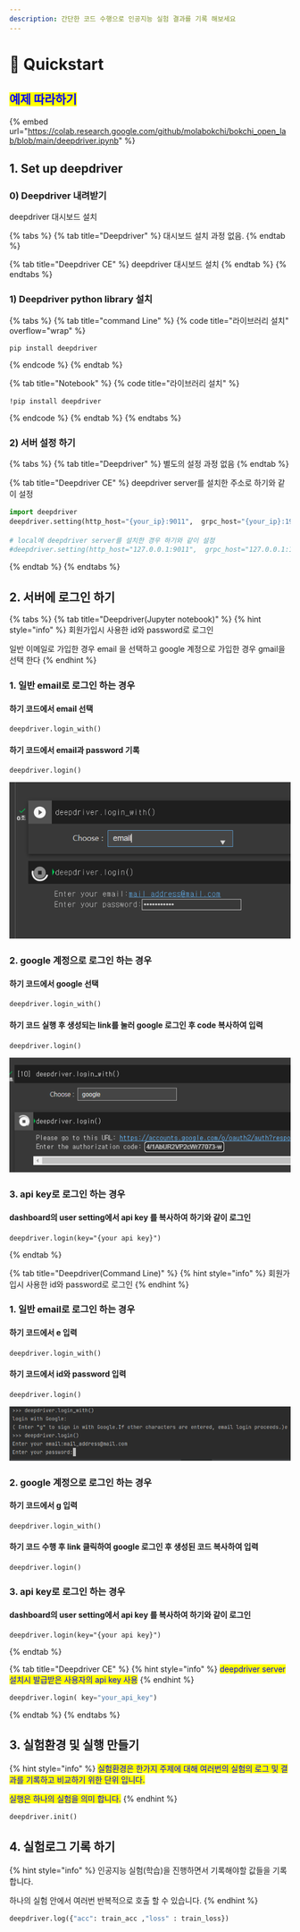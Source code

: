 ```yaml
---
description: 간단한 코드 수행으로 인공지능 실험 결과를 기록 해보세요
---
```


# 🚀 Quickstart

## <mark style="color:blue;">예제 따라하기</mark>

{% embed url="https://colab.research.google.com/github/molabokchi/bokchi_open_lab/blob/main/deepdriver.ipynb" %}

## 1. Set up deepdriver

### 0) Deepdriver 내려받기

deepdriver 대시보드 설치

{% tabs %}
{% tab title="Deepdriver" %}
대시보드 설치 과정 없음.
{% endtab %}

{% tab title="Deepdriver CE" %}
deepdriver 대시보드 설치
{% endtab %}
{% endtabs %}

### 1) Deepdriver python library 설치

{% tabs %}
{% tab title="command Line" %}
{% code title="라이브러리 설치" overflow="wrap" %}
```
pip install deepdriver
```
{% endcode %}
{% endtab %}

{% tab title="Notebook" %}
{% code title="라이브러리 설치" %}
```
!pip install deepdriver
```
{% endcode %}
{% endtab %}
{% endtabs %}

### 2) 서버 설정 하기&#x20;

{% tabs %}
{% tab title="Deepdriver" %}
별도의 설정 과정 없음
{% endtab %}

{% tab title="Deepdriver CE" %}
deepdriver server를 설치한 주소로 하기와 같이 설정

```python
import deepdriver
deepdriver.setting(http_host="{your_ip}:9011",  grpc_host="{your_ip}:19051")

# local에 deepdriver server를 설치한 경우 하기와 같이 설정
#deepdriver.setting(http_host="127.0.0.1:9011",  grpc_host="127.0.0.1:19051")
```
{% endtab %}
{% endtabs %}

## 2. 서버에 로그인 하기

{% tabs %}
{% tab title="Deepdriver(Jupyter notebook)" %}
{% hint style="info" %}
회원가입시 사용한 id와 password로 로그인

일반 이메일로 가입한 경우 email 을 선택하고 google 계정으로 가입한 경우 gmail을 선택 한다&#x20;
{% endhint %}

### 1. 일반 email로 로그인 하는 경우&#x20;

#### 하기 코드에서 email 선택

```
deepdriver.login_with()
```

#### 하기 코드에서 email과 password 기록

```
deepdriver.login()
```

![](<.gitbook/assets/image (4).png>)

### 2. google 계정으로 로그인 하는 경우&#x20;

#### 하기 코드에서  google 선택

```
deepdriver.login_with()
```

#### 하기 코드 실행 후 생성되는 link를 눌러 google 로그인 후 code 복사하여 입력

```
deepdriver.login()
```

![](<.gitbook/assets/image (5).png>)

### 3. api key로 로그인 하는 경우&#x20;

#### dashboard의 user setting에서 api key 를 복사하여 하기와 같이 로그인

```
deepdriver.login(key="{your api key}")
```


{% endtab %}

{% tab title="Deepdriver(Command Line)" %}
{% hint style="info" %}
회원가입시 사용한 id와 password로 로그인
{% endhint %}

### 1. 일반 email로 로그인 하는 경우

#### 하기 코드에서 e 입력

```
deepdriver.login_with()
```

#### 하기 코드에서 id와 password 입력

```
deepdriver.login()
```

![](.gitbook/assets/image.png)

### 2. google 계정으로 로그인 하는 경우

#### 하기 코드에서 g 입력

```
deepdriver.login_with()
```

#### 하기 코드 수행 후 link 클릭하여 google 로그인 후 생성된 코드 복사하여 입력

```
deepdriver.login()
```

### 3. api key로 로그인 하는 경우&#x20;

#### dashboard의 user setting에서 api key 를 복사하여 하기와 같이 로그인

```
deepdriver.login(key="{your api key}")
```


{% endtab %}

{% tab title="Deepdriver CE" %}
{% hint style="info" %}
<mark style="color:blue;">deepdriver server 설치시 발급받은 사용자의 api key 사용</mark>
{% endhint %}

```python
deepdriver.login( key="your_api_key")
```
{% endtab %}
{% endtabs %}



## 3. 실험환경 및 실행 만들기

{% hint style="info" %}
<mark style="color:blue;">실험환경은 한가지 주제에 대해 여러번의 실험의 로그 및 결과를 기록하고 비교하기 위한 단위 입니다.</mark>

<mark style="color:blue;">실행은 하나의 실험을 의미 합니다.</mark>
{% endhint %}

```python
deepdriver.init()
```

## 4. 실험로그 기록 하기

{% hint style="info" %}
인공지능 실험(학습)을 진행하면서 기록해야할 값들을 기록 합니다.

하나의 실험 안에서 여러번 반복적으로 호출 할 수 있습니다.
{% endhint %}

```python
deepdriver.log({"acc": train_acc ,"loss" : train_loss})
```

